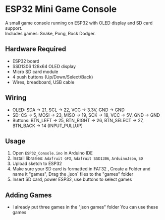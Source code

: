 # ESP32 Mini Game Console

A small game console running on ESP32 with OLED display and SD card support.  
Includes games: Snake, Pong, Rock Dodger.  

## Hardware Required

- ESP32 board
- SSD1306 128x64 OLED display
- Micro SD card module
- 4 push buttons (Up/Down/Select/Back)
- Wires, breadboard, USB cable

## Wiring

- OLED: SDA → 21, SCL → 22, VCC → 3.3V, GND → GND  
- SD: CS → 5, MOSI → 23, MISO → 19, SCK → 18, VCC → 5V, GND → GND  
- Buttons: BTN_LEFT → 25, BTN_RIGHT → 26, BTN_SELECT → 27, BTN_BACK → 14 (INPUT_PULLUP)

## Usage

1. Open `ESP32_Console.ino` in Arduino IDE  
2. Install libraries: `Adafruit GFX`, `Adafruit SSD1306`, `ArduinoJson`, `SD`  
3. Upload sketch to ESP32  
4. Make sure your SD card is formatted in FAT32 , Create a Folder and name it "games", Drag the .json` files to the "games" folder  
5. Insert SD card, power ESP32, use buttons to select games

## Adding Games

- I already put three games in the "json games" folder You can use these games

